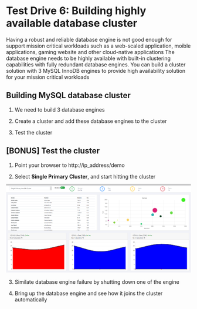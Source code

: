 # Test Drive 6: Building highly available database cluster  

Having a robust and reliable database engine is not good enough for support mission critical workloads such as a web-scaled application, moible applications, gaming website and other cloud-native applications
The database engine needs to be highly available with built-in clustering capabilities with fully redundant database engines. You can build a cluster solution with 3 MySQL InnoDB engines to provide high availability solution for your mission critical workloads

## Building MySQL database cluster

1. We need to build 3 database engines

2. Create a cluster and add these database engines to the cluster

3. Test the cluster

## [BONUS] Test the cluster

1. Point your browser to http://ip_address/demo

2. Select **Single Primary Cluster**, and start hitting the cluster

![ib1](img/ib1.png)

3. Similate database engine failure by shutting down one of the engine

4. Bring up the database engine and see how it joins the cluster automatically

